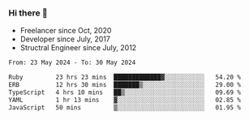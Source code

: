 ### Hi there 👋

- Freelancer since Oct, 2020
- Developer since July, 2017
- Structral Engineer since July, 2012

<!--START_SECTION:waka-->

```txt
From: 23 May 2024 - To: 30 May 2024

Ruby         23 hrs 23 mins  █████████████▓░░░░░░░░░░░   54.20 %
ERB          12 hrs 30 mins  ███████▒░░░░░░░░░░░░░░░░░   29.00 %
TypeScript   4 hrs 10 mins   ██▒░░░░░░░░░░░░░░░░░░░░░░   09.69 %
YAML         1 hr 13 mins    ▓░░░░░░░░░░░░░░░░░░░░░░░░   02.85 %
JavaScript   50 mins         ▒░░░░░░░░░░░░░░░░░░░░░░░░   01.95 %
```

<!--END_SECTION:waka-->
